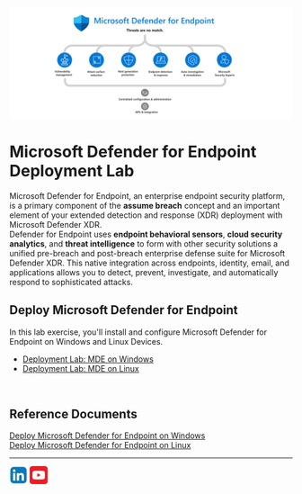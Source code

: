 ![Defender for Endpoint](./Platforms/Assets/Pictures/MDE.png)

# Microsoft Defender for Endpoint Deployment Lab
Microsoft Defender for Endpoint, an enterprise endpoint security platform, is a primary component of the **assume breach** concept and an important element of your extended detection and response (XDR) deployment with Microsoft Defender XDR.<br>
Defender for Endpoint uses **endpoint behavioral sensors**, **cloud security analytics**, and **threat intelligence** to form with other security solutions a unified pre-breach and post-breach enterprise defense suite for Microsoft Defender XDR. This native integration across endpoints, identity, email, and applications allows you to detect, prevent, investigate, and automatically respond to sophisticated attacks.

## Deploy Microsoft Defender for Endpoint
In this lab exercise, you'll install and configure Microsoft Defender for Endpoint on Windows and Linux Devices.
- [Deployment Lab: MDE on Windows](./Platforms/Windows/README.md)
- [Deployment Lab: MDE on Linux](./Platforms/Linux/README.md)

<br>

## Reference Documents
[Deploy Microsoft Defender for Endpoint on Windows](https://learn.microsoft.com/en-us/defender-endpoint/mde-planning-guide)<br>
[Deploy Microsoft Defender for Endpoint on Linux](https://learn.microsoft.com/en-us/defender-endpoint/microsoft-defender-endpoint-linux)

<hr>

[![LinkeIn](./Platforms/Assets/Pictures/LinkeIn.png)](https://www.linkedin.com/in/c-lessi/)
[![YouTube](./Platforms/Assets/Pictures/YouTube.png)](https://www.youtube.com/channel/UCk8wUhDaJ6pnP_1G5ugrQ1A)
